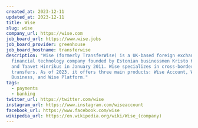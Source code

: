 ```yaml
---
created_at: 2023-12-11
updated_at: 2023-12-11
title: Wise
slug: wise
company_url: https://wise.com
job_board_url: https://www.wise.jobs
job_board_provider: greenhouse
job_board_hostname: transferwise
description: "Wise (formerly TransferWise) is a UK-based foreign exchange
  financial technology company founded by Estonian businessmen Kristo Käärmann
  and Taavet Hinrikus in January 2011. Wise specializes in cross-border payment
  transfers. As of 2023, it offers three main products: Wise Account, Wise
  Business, and Wise Platform."
tags:
  - payments
  - banking
twitter_url: https://twitter.com/wise
instagram_url: https://www.instagram.com/wiseaccount
facebook_url: https://www.facebook.com/wise
wikipedia_url: https://en.wikipedia.org/wiki/Wise_(company)
---
```

